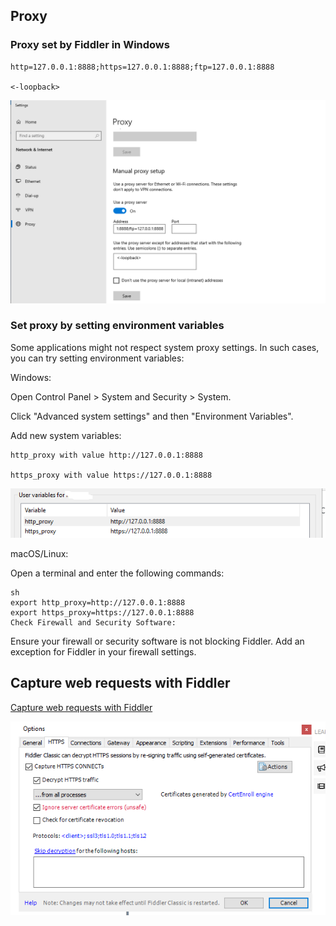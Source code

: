 
## Proxy

### Proxy set by Fiddler in Windows

```
http=127.0.0.1:8888;https=127.0.0.1:8888;ftp=127.0.0.1:8888

<-loopback>
```

![Proxy set by Fiddler in Windows](proxy_set_by_Fiddler_in_Windows.png)


### Set proxy by setting environment variables

Some applications might not respect system proxy settings. In such cases, you can try setting environment variables:

Windows:

Open Control Panel > System and Security > System.

Click "Advanced system settings" and then "Environment Variables".

Add new system variables:

```
http_proxy with value http://127.0.0.1:8888

https_proxy with value https://127.0.0.1:8888
```

![proxy_setting_environment_variables](proxy_setting_environment_variables.png)

macOS/Linux:

Open a terminal and enter the following commands:

```
sh
export http_proxy=http://127.0.0.1:8888
export https_proxy=https://127.0.0.1:8888
Check Firewall and Security Software:
```

Ensure your firewall or security software is not blocking Fiddler. Add an exception for Fiddler in your firewall settings.


## Capture web requests with Fiddler

[Capture web requests with Fiddler](capture%20web%20requests%20with%20Fiddler.pdf)

![Https](https.png)